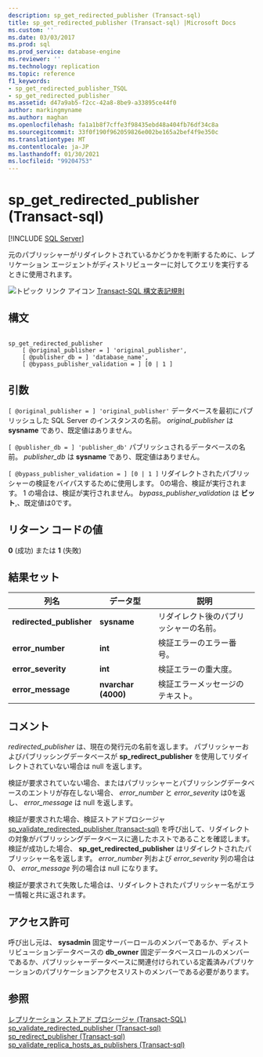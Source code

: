 ```yaml
---
description: sp_get_redirected_publisher (Transact-sql)
title: sp_get_redirected_publisher (Transact-sql) |Microsoft Docs
ms.custom: ''
ms.date: 03/03/2017
ms.prod: sql
ms.prod_service: database-engine
ms.reviewer: ''
ms.technology: replication
ms.topic: reference
f1_keywords:
- sp_get_redirected_publisher_TSQL
- sp_get_redirected_publisher
ms.assetid: d47a9ab5-f2cc-42a8-8be9-a33895ce44f0
author: markingmyname
ms.author: maghan
ms.openlocfilehash: fa1a1b8f7cffe3f98435ebd48a404fb76df34c8a
ms.sourcegitcommit: 33f0f190f962059826e002be165a2bef4f9e350c
ms.translationtype: MT
ms.contentlocale: ja-JP
ms.lasthandoff: 01/30/2021
ms.locfileid: "99204753"
---
```

# <a name="sp_get_redirected_publisher-transact-sql"></a>sp_get_redirected_publisher (Transact-sql)
[!INCLUDE [SQL Server](../../includes/applies-to-version/sqlserver.md)]

  元のパブリッシャーがリダイレクトされているかどうかを判断するために、レプリケーション エージェントがディストリビューターに対してクエリを実行するときに使用されます。  
  
 ![トピック リンク アイコン](../../database-engine/configure-windows/media/topic-link.gif "トピック リンク アイコン") [Transact-SQL 構文表記規則](../../t-sql/language-elements/transact-sql-syntax-conventions-transact-sql.md)  
  
## <a name="syntax"></a>構文  
  
```  
  
sp_get_redirected_publisher   
    [ @original_publisher = ] 'original_publisher',  
    [ @publisher_db = ] 'database_name',   
    [ @bypass_publisher_validation = ] [0 | 1 ]  
```  
  
## <a name="arguments"></a>引数  
`[ @original_publisher = ] 'original_publisher'` データベースを最初にパブリッシュした SQL Server のインスタンスの名前。 *original_publisher* は **sysname** であり、既定値はありません。
  
`[ @publisher_db = ] 'publisher_db'` パブリッシュされるデータベースの名前。 *publisher_db* は **sysname** であり、既定値はありません。  
  
`[ @bypass_publisher_validation = ] [0 | 1 ]` リダイレクトされたパブリッシャーの検証をバイパスするために使用します。 0の場合、検証が実行されます。 1 の場合は、検証が実行されません。 *bypass_publisher_validation* は **ビット**,、既定値は0です。  
  
## <a name="return-code-values"></a>リターン コードの値  
 **0** (成功) または **1** (失敗)  
  
## <a name="result-sets"></a>結果セット  
  
|列名|データ型|説明|  
|-----------------|---------------|-----------------|  
|**redirected_publisher**|**sysname**|リダイレクト後のパブリッシャーの名前。|  
|**error_number**|**int**|検証エラーのエラー番号。|  
|**error_severity**|**int**|検証エラーの重大度。|  
|**error_message**|**nvarchar (4000)**|検証エラーメッセージのテキスト。|  
  
## <a name="remarks"></a>コメント  
 *redirected_publisher* は、現在の発行元の名前を返します。 パブリッシャーおよびパブリッシングデータベースが **sp_redirect_publisher** を使用してリダイレクトされていない場合は null を返します。  
  
 検証が要求されていない場合、またはパブリッシャーとパブリッシングデータベースのエントリが存在しない場合、 *error_number* と *error_severity* は0を返し、 *error_message* は null を返します。  
  
 検証が要求された場合、検証ストアドプロシージャ [sp_validate_redirected_publisher &#40;transact-sql&#41;](../../relational-databases/system-stored-procedures/sp-validate-redirected-publisher-transact-sql.md) を呼び出して、リダイレクトの対象がパブリッシングデータベースに適したホストであることを確認します。 検証が成功した場合、 **sp_get_redirected_publisher** はリダイレクトされたパブリッシャー名を返します。 *error_number* 列および *error_severity* 列の場合は0、 *error_message* 列の場合は null になります。  
  
 検証が要求されて失敗した場合は、リダイレクトされたパブリッシャー名がエラー情報と共に返されます。  
  
## <a name="permissions"></a>アクセス許可  
 呼び出し元は、 **sysadmin** 固定サーバーロールのメンバーであるか、ディストリビューションデータベースの **db_owner** 固定データベースロールのメンバーであるか、パブリッシャーデータベースに関連付けられている定義済みパブリケーションのパブリケーションアクセスリストのメンバーである必要があります。  
  
## <a name="see-also"></a>参照  
 [レプリケーション ストアド プロシージャ &#40;Transact-SQL&#41;](../../relational-databases/system-stored-procedures/replication-stored-procedures-transact-sql.md)   
 [sp_validate_redirected_publisher &#40;Transact-sql&#41;](../../relational-databases/system-stored-procedures/sp-validate-redirected-publisher-transact-sql.md)   
 [sp_redirect_publisher &#40;Transact-sql&#41;](../../relational-databases/system-stored-procedures/sp-redirect-publisher-transact-sql.md)   
 [sp_validate_replica_hosts_as_publishers &#40;Transact-sql&#41;](../../relational-databases/system-stored-procedures/sp-validate-replica-hosts-as-publishers-transact-sql.md)  
  
  
